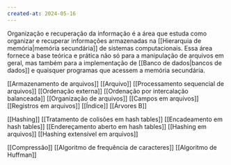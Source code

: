 ```yaml
---
created-at: 2024-05-16
---
```


Organização e recuperação da informação é a área que estuda como organizar e recuperar informações armazenadas na [[Hierarquia de memória|memória secundária]] de sistemas computacionais. Essa área fornece a base teórica e prática não só para a manipulação de arquivos em geral, mas também para a implementação de [[Banco de dados|bancos de dados]] e quaisquer programas que acessem a memória secundária.

[[Armazenamento de arquivos]]
[[Arquivo]]
[[Processamento sequencial de arquivos]]
[[Ordenação externa]]
[[Ordenação por intercalação balanceada]]
[[Organização de arquivos]]
[[Campos em arquivos]]
[[Registros em arquivos]]
[[Índice]]
[[Árvores B]]

[[Hashing]]
[[Tratamento de colisões em hash tables]]
[[Encadeamento em hash tables]]
[[Endereçamento aberto em hash tables]]
[[Hashing em arquivos]]
[[Hashing extensível em arquivos]]

[[Compressão]]
[[Algoritmo de frequência de caracteres]]
[[Algoritmo de Huffman]]